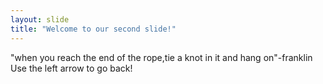 ```yaml
---
layout: slide
title: "Welcome to our second slide!"
---
```

"when you reach the end of the rope,tie a knot in it and hang on"-franklin
Use the left arrow to go back!
